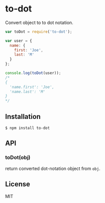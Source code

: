 # to-dot

  Convert object to to dot notation.
  
  ```js
  var toDot = require('to-dot');
  
  var user = { 
    name: { 
      first: 'Joe', 
      last: 'M' 
    } 
  };

  console.log(toDot(user));
  /* 
  {
    'name.first': 'Joe',
    'name.last': 'M'
  }
  */
  ```

## Installation

    $ npm install to-dot

## API

### toDot(obj)

  return converted dot-notation object from `obj`.

## License

  MIT
